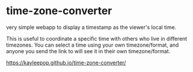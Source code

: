 # time-zone-converter
very simple webapp to display a timestamp as the viewer's local time.

This is useful to coordinate a specific time with others who live in different timezones.
You can select a time using your own timezone/format, and anyone you send the link to will see it in their own timezone/format.

https://kayleepop.github.io/time-zone-converter/
